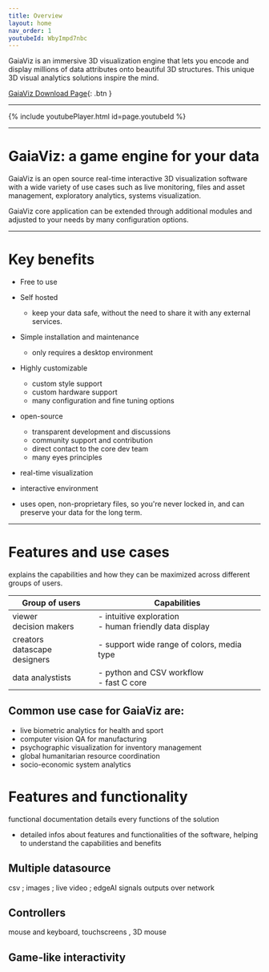 ```yaml
---
title: Overview
layout: home
nav_order: 1
youtubeId: WbyImpd7nbc
---
```


GaiaViz is an immersive 3D visualization engine that lets you encode and display millions of data attributes onto beautiful 3D structures. This unique 3D visual analytics solutions inspire the mind.


[GaiaViz Download Page](https://gaiaviz.com/downloads){: .btn }


------------------------

{% include youtubePlayer.html id=page.youtubeId %}

---------------------------------------
# GaiaViz: a game engine for your data

GaiaViz is an open source real-time interactive 3D visualization software with a wide variety of use cases such as live monitoring, files and asset management, exploratory analytics, systems visualization.

GaiaViz core application can be extended through additional modules and adjusted to your needs by many configuration options.

-----------
# Key benefits

- Free to use
- Self hosted
	- keep your data safe, without the need to share it with any external services.
- Simple installation and maintenance
	- only requires a desktop environment 
- Highly customizable
	- custom style support
	- custom hardware support
	- many configuration and fine tuning options
- open-source
	- transparent development and discussions
	- community support and contribution
	- direct contact to the core dev team
	- many eyes principles


- real-time visualization
- interactive environment
- uses open, non-proprietary files, so you're never locked in, and can preserve your data for the long term.

-----------------------
# Features and use cases

explains the capabilities and how they can be maximized across different groups of users.

| Group of users                  | Capabilities                                             |
| ------------------------------- | -------------------------------------------------------- |
| viewer<br>decision makers       | - intuitive exploration<br>- human friendly data display |
| creators<br>datascape designers | - support wide range of colors, media type               |
| data analystists                | - python and CSV workflow<br>- fast C core               |

## Common use case for GaiaViz are:
- live biometric analytics for health and sport
- computer vision QA for manufacturing
- psychographic visualization for inventory management
- global humanitarian resource coordination
- socio-economic system analytics 
 

# Features and functionality
functional documentation details every functions of the solution
- detailed infos about features and functionalities of the software, helping to understand the capabilities and benefits

## Multiple datasource

csv ; images ; live video  ; edgeAI signals outputs over network

## Controllers
mouse and keyboard, touchscreens , 3D mouse

## Game-like interactivity

